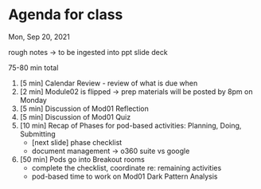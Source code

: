 # Agenda for class

Mon, Sep 20,  2021

rough notes &#8594; to be ingested into ppt slide deck

75-80 min total

1. [5 min] Calendar Review - review of what is due when
2. [2 min] Module02 is flipped &#8594; prep materials will be posted by 8pm on Monday
3. [5 min] Discussion of Mod01 Reflection
4. [5 min] Discussion of Mod01 Quiz
5. [10 min] Recap of Phases for pod-based activities: Planning, Doing, Submitting
   - [next slide] phase checklist
   - document management &#8594; o360 suite vs google
6. [50 min] Pods go into Breakout rooms
   - complete the checklist, coordinate re: remaining activities
   - pod-based time to work on Mod01 Dark Pattern Analysis